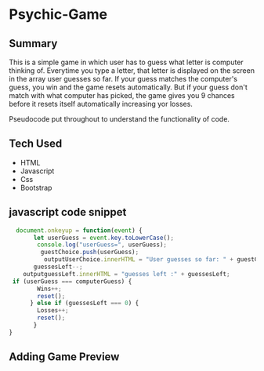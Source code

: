 # Psychic-Game

## Summary


This is a simple game in which user has to guess what letter is computer thinking of. Everytime you type a letter, that letter is displayed on the screen in the array user guesses so far. If your guess matches the computer's guess, you win and the game resets automatically. 
But if your guess don't match with what computer has picked, the game gives you 9 chances before it resets itself automatically increasing yor losses.

Pseudocode put throughout to understand the functionality of code.

## Tech Used
* HTML
* Javascript
* Css 
* Bootstrap

## javascript code snippet
```javascript
  document.onkeyup = function(event) {
       let userGuess = event.key.toLowerCase();
        console.log("userGuess=", userGuess);
         guestChoice.push(userGuess);
          outputUserChoice.innerHTML = "User guesses so far: " + guestChoice.join(",");
       guessesLeft--;
    outputguessLeft.innerHTML = "guesses left :" + guessesLeft;
 if (userGuess === computerGuess) {
        Wins++;
        reset();
      } else if (guessesLeft === 0) {
        Losses++;
        reset();
       }
}
```


## Adding Game Preview


